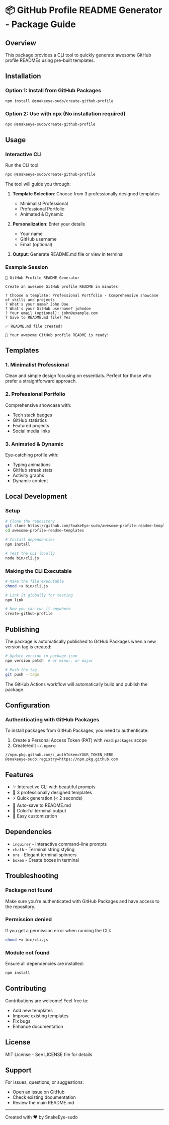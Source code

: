 # 📦 GitHub Profile README Generator - Package Guide

## Overview

This package provides a CLI tool to quickly generate awesome GitHub profile READMEs using pre-built templates.

## Installation

### Option 1: Install from GitHub Packages

```bash
npm install @snakeeye-sudo/create-github-profile
```

### Option 2: Use with npx (No installation required)

```bash
npx @snakeeye-sudo/create-github-profile
```

## Usage

### Interactive CLI

Run the CLI tool:

```bash
npx @snakeeye-sudo/create-github-profile
```

The tool will guide you through:

1. **Template Selection**: Choose from 3 professionally designed templates
   - Minimalist Professional
   - Professional Portfolio
   - Animated & Dynamic

2. **Personalization**: Enter your details
   - Your name
   - GitHub username
   - Email (optional)

3. **Output**: Generate README.md file or view in terminal

### Example Session

```
🚀 GitHub Profile README Generator

Create an awesome GitHub profile README in minutes!

? Choose a template: Professional Portfolio - Comprehensive showcase of skills and projects
? What's your name? John Doe
? What's your GitHub username? johndoe
? Your email (optional): john@example.com
? Save to README.md file? Yes

✅ README.md file created!

🎉 Your awesome GitHub profile README is ready!
```

## Templates

### 1. Minimalist Professional
Clean and simple design focusing on essentials. Perfect for those who prefer a straightforward approach.

### 2. Professional Portfolio
Comprehensive showcase with:
- Tech stack badges
- GitHub statistics
- Featured projects
- Social media links

### 3. Animated & Dynamic
Eye-catching profile with:
- Typing animations
- GitHub streak stats
- Activity graphs
- Dynamic content

## Local Development

### Setup

```bash
# Clone the repository
git clone https://github.com/SnakeEye-sudo/awesome-profile-readme-templates.git
cd awesome-profile-readme-templates

# Install dependencies
npm install

# Test the CLI locally
node bin/cli.js
```

### Making the CLI Executable

```bash
# Make the file executable
chmod +x bin/cli.js

# Link it globally for testing
npm link

# Now you can run it anywhere
create-github-profile
```

## Publishing

The package is automatically published to GitHub Packages when a new version tag is created:

```bash
# Update version in package.json
npm version patch  # or minor, or major

# Push the tag
git push --tags
```

The GitHub Actions workflow will automatically build and publish the package.

## Configuration

### Authenticating with GitHub Packages

To install packages from GitHub Packages, you need to authenticate:

1. Create a Personal Access Token (PAT) with `read:packages` scope
2. Create/edit `~/.npmrc`:

```
//npm.pkg.github.com/:_authToken=YOUR_TOKEN_HERE
@snakeeye-sudo:registry=https://npm.pkg.github.com
```

## Features

- ✨ Interactive CLI with beautiful prompts
- 🎨 3 professionally designed templates
- ⚡ Quick generation (< 2 seconds)
- 💾 Auto-save to README.md
- 🌈 Colorful terminal output
- 🔧 Easy customization

## Dependencies

- `inquirer` - Interactive command-line prompts
- `chalk` - Terminal string styling
- `ora` - Elegant terminal spinners
- `boxen` - Create boxes in terminal

## Troubleshooting

### Package not found

Make sure you're authenticated with GitHub Packages and have access to the repository.

### Permission denied

If you get a permission error when running the CLI:

```bash
chmod +x bin/cli.js
```

### Module not found

Ensure all dependencies are installed:

```bash
npm install
```

## Contributing

Contributions are welcome! Feel free to:

- Add new templates
- Improve existing templates
- Fix bugs
- Enhance documentation

## License

MIT License - See LICENSE file for details

## Support

For issues, questions, or suggestions:
- Open an issue on GitHub
- Check existing documentation
- Review the main README.md

---

Created with ❤️ by SnakeEye-sudo
